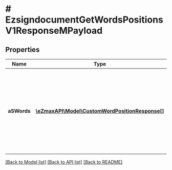 # # EzsigndocumentGetWordsPositionsV1ResponseMPayload

## Properties

Name | Type | Description | Notes
------------ | ------------- | ------------- | -------------
**aSWords** | [**\eZmaxAPI\Model\CustomWordPositionResponse[]**](CustomWordPositionResponse.md) | An array of words with an array of pages and positions X,Y  They are returned with the sames words that was sent in the request. |

[[Back to Model list]](../../README.md#models) [[Back to API list]](../../README.md#endpoints) [[Back to README]](../../README.md)
